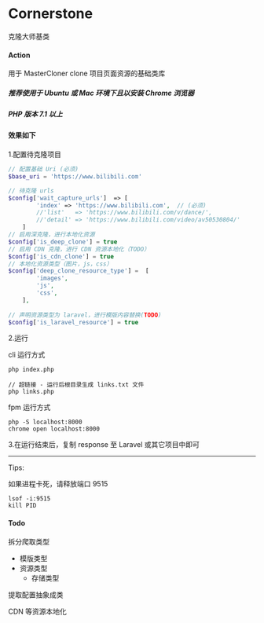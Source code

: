 # Cornerstone

克隆大师基类

#### Action
用于 MasterCloner clone 项目页面资源的基础类库

##### 推荐使用于 Ubuntu 或 Mac 环境下且以安装 Chrome 浏览器

##### PHP 版本 7.1 以上

#### 效果如下


1.配置待克隆项目

```php
// 配置基础 Uri (必须)
$base_uri = 'https://www.bilibili.com'

// 待克隆 urls
$config['wait_capture_urls']  => [
        'index' => 'https://www.bilibili.com',  // (必须)
        //'list'   => 'https://www.bilibili.com/v/dance/',
        //'detail' => 'https://www.bilibili.com/video/av50530804/'
    ]
// 启用深克隆，进行本地化资源
$config['is_deep_clone'] = true 
// 启用 CDN 克隆，进行 CDN 资源本地化（TODO）
$config['is_cdn_clone'] = true
// 本地化资源类型（图片，js，css）
$config['deep_clone_resource_type'] =  [
        'images',
        'js',
        'css',
    ],
    
// 声明资源类型为 laravel，进行模版内容替换(TODO)
$config['is_laravel_resource'] = true
```



2.运行

cli 运行方式
```
php index.php

// 超链接 - 运行后根目录生成 links.txt 文件
php links.php
```

fpm 运行方式
```
php -S localhost:8000
chrome open localhost:8000
```

3.在运行结束后，复制 response 至 Laravel 或其它项目中即可


<hr>
Tips:  

如果进程卡死，请释放端口 9515
```
lsof -i:9515
kill PID
```


#### Todo
拆分爬取类型
- 模版类型
- 资源类型
    - 存储类型

提取配置抽象成类

CDN 等资源本地化
